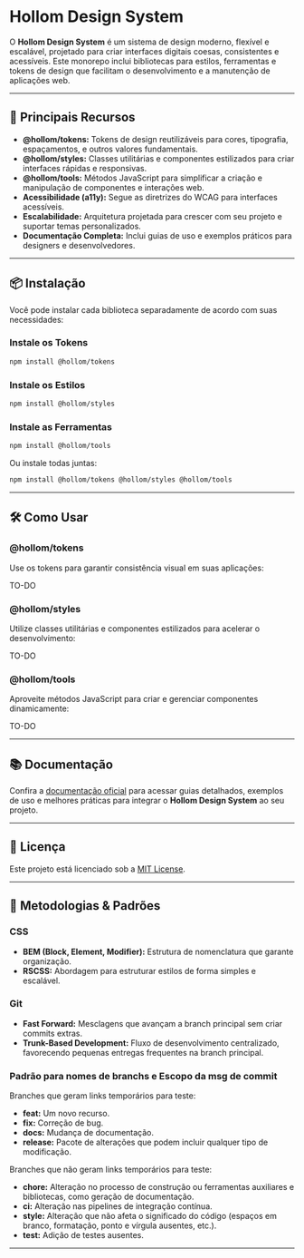 # Hollom Design System

O **Hollom Design System** é um sistema de design moderno, flexível e escalável, projetado para criar interfaces digitais coesas, consistentes e acessíveis. Este monorepo inclui bibliotecas para estilos, ferramentas e tokens de design que facilitam o desenvolvimento e a manutenção de aplicações web.

---

## 🚀 **Principais Recursos**

- **@hollom/tokens:** Tokens de design reutilizáveis para cores, tipografia, espaçamentos, e outros valores fundamentais.
- **@hollom/styles:** Classes utilitárias e componentes estilizados para criar interfaces rápidas e responsivas.
- **@hollom/tools:** Métodos JavaScript para simplificar a criação e manipulação de componentes e interações web.
- **Acessibilidade (a11y):** Segue as diretrizes do WCAG para interfaces acessíveis.
- **Escalabilidade:** Arquitetura projetada para crescer com seu projeto e suportar temas personalizados.
- **Documentação Completa:** Inclui guias de uso e exemplos práticos para designers e desenvolvedores.

---

## 📦 **Instalação**

Você pode instalar cada biblioteca separadamente de acordo com suas necessidades:

### Instale os Tokens
```bash
npm install @hollom/tokens
```

### Instale os Estilos
```bash
npm install @hollom/styles
```

### Instale as Ferramentas
```bash
npm install @hollom/tools
```

Ou instale todas juntas:
```bash
npm install @hollom/tokens @hollom/styles @hollom/tools
```

---

## 🛠️ **Como Usar**

### **@hollom/tokens**
Use os tokens para garantir consistência visual em suas aplicações:

TO-DO

### **@hollom/styles**
Utilize classes utilitárias e componentes estilizados para acelerar o desenvolvimento:

TO-DO

### **@hollom/tools**
Aproveite métodos JavaScript para criar e gerenciar componentes dinamicamente:

TO-DO

---

## 📚 **Documentação**

Confira a [documentação oficial]() para acessar guias detalhados, exemplos de uso e melhores práticas para integrar o **Hollom Design System** ao seu projeto.

---

## 📝 **Licença**

Este projeto está licenciado sob a [MIT License](LICENSE).

---

## 📓 **Metodologias & Padrões**

### **CSS**
- **BEM (Block, Element, Modifier):** Estrutura de nomenclatura que garante organização.
- **RSCSS:** Abordagem para estruturar estilos de forma simples e escalável.

### **Git**
- **Fast Forward:** Mesclagens que avançam a branch principal sem criar commits extras.
- **Trunk-Based Development:** Fluxo de desenvolvimento centralizado, favorecendo pequenas entregas frequentes na branch principal.


### **Padrão para nomes de branchs e Escopo da msg de commit**

Branches que geram links temporários para teste:

- **feat:** Um novo recurso.
- **fix:** Correção de bug.
- **docs:** Mudança de documentação.
- **release:** Pacote de alterações que podem incluir qualquer tipo de modificação.

Branches que não geram links temporários para teste:

- **chore:** Alteração no processo de construção ou ferramentas auxiliares e bibliotecas, como geração de documentação.
- **ci:** Alteração nas pipelines de integração contínua.
- **style:** Alteração que não afeta o significado do código (espaços em branco, formatação, ponto e vírgula ausentes, etc.).
- **test:** Adição de testes ausentes.

---
